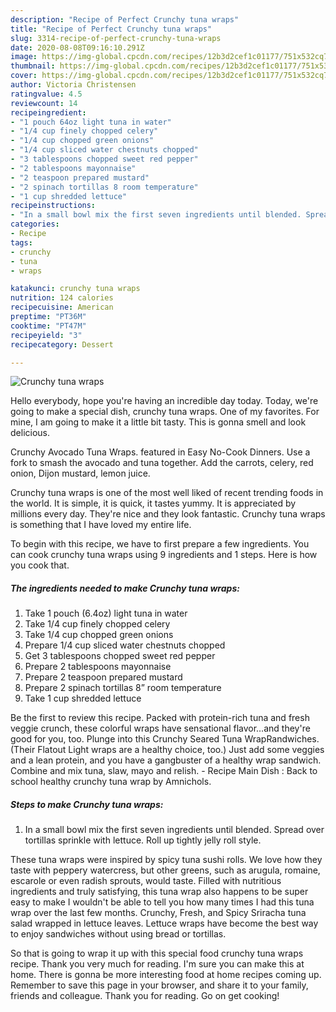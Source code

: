 ```yaml
---
description: "Recipe of Perfect Crunchy tuna wraps"
title: "Recipe of Perfect Crunchy tuna wraps"
slug: 3314-recipe-of-perfect-crunchy-tuna-wraps
date: 2020-08-08T09:16:10.291Z
image: https://img-global.cpcdn.com/recipes/12b3d2cef1c01177/751x532cq70/crunchy-tuna-wraps-recipe-main-photo.jpg
thumbnail: https://img-global.cpcdn.com/recipes/12b3d2cef1c01177/751x532cq70/crunchy-tuna-wraps-recipe-main-photo.jpg
cover: https://img-global.cpcdn.com/recipes/12b3d2cef1c01177/751x532cq70/crunchy-tuna-wraps-recipe-main-photo.jpg
author: Victoria Christensen
ratingvalue: 4.5
reviewcount: 14
recipeingredient:
- "1 pouch 64oz light tuna in water"
- "1/4 cup finely chopped celery"
- "1/4 cup chopped green onions"
- "1/4 cup sliced water chestnuts chopped"
- "3 tablespoons chopped sweet red pepper"
- "2 tablespoons mayonnaise"
- "2 teaspoon prepared mustard"
- "2 spinach tortillas 8 room temperature"
- "1 cup shredded lettuce"
recipeinstructions:
- "In a small bowl mix the first seven ingredients until blended. Spread over tortillas sprinkle with lettuce. Roll up tightly jelly roll style."
categories:
- Recipe
tags:
- crunchy
- tuna
- wraps

katakunci: crunchy tuna wraps 
nutrition: 124 calories
recipecuisine: American
preptime: "PT36M"
cooktime: "PT47M"
recipeyield: "3"
recipecategory: Dessert

---
```



![Crunchy tuna wraps](https://img-global.cpcdn.com/recipes/12b3d2cef1c01177/751x532cq70/crunchy-tuna-wraps-recipe-main-photo.jpg)

Hello everybody, hope you're having an incredible day today. Today, we're going to make a special dish, crunchy tuna wraps. One of my favorites. For mine, I am going to make it a little bit tasty. This is gonna smell and look delicious.

Crunchy Avocado Tuna Wraps. featured in Easy No-Cook Dinners. Use a fork to smash the avocado and tuna together. Add the carrots, celery, red onion, Dijon mustard, lemon juice.

Crunchy tuna wraps is one of the most well liked of recent trending foods in the world. It is simple, it is quick, it tastes yummy. It is appreciated by millions every day. They're nice and they look fantastic. Crunchy tuna wraps is something that I have loved my entire life.


To begin with this recipe, we have to first prepare a few ingredients. You can cook crunchy tuna wraps using 9 ingredients and 1 steps. Here is how you cook that.

<!--inarticleads1-->

##### The ingredients needed to make Crunchy tuna wraps:

1. Take 1 pouch (6.4oz) light tuna in water
1. Take 1/4 cup finely chopped celery
1. Take 1/4 cup chopped green onions
1. Prepare 1/4 cup sliced water chestnuts chopped
1. Get 3 tablespoons chopped sweet red pepper
1. Prepare 2 tablespoons mayonnaise
1. Prepare 2 teaspoon prepared mustard
1. Prepare 2 spinach tortillas 8” room temperature
1. Take 1 cup shredded lettuce


Be the first to review this recipe. Packed with protein-rich tuna and fresh veggie crunch, these colorful wraps have sensational flavor…and they&#39;re good for you, too. Plunge into this Crunchy Seared Tuna WrapRandwiches. (Their Flatout Light wraps are a healthy choice, too.) Just add some veggies and a lean protein, and you have a gangbuster of a healthy wrap sandwich. Combine and mix tuna, slaw, mayo and relish. - Recipe Main Dish : Back to school healthy crunchy tuna wrap by Amnichols. 

<!--inarticleads2-->

##### Steps to make Crunchy tuna wraps:

1. In a small bowl mix the first seven ingredients until blended. Spread over tortillas sprinkle with lettuce. Roll up tightly jelly roll style.


These tuna wraps were inspired by spicy tuna sushi rolls. We love how they taste with peppery watercress, but other greens, such as arugula, romaine, escarole or even radish sprouts, would taste. Filled with nutritious ingredients and truly satisfying, this tuna wrap also happens to be super easy to make I wouldn&#39;t be able to tell you how many times I had this tuna wrap over the last few months. Crunchy, Fresh, and Spicy Sriracha tuna salad wrapped in lettuce leaves. Lettuce wraps have become the best way to enjoy sandwiches without using bread or tortillas. 

So that is going to wrap it up with this special food crunchy tuna wraps recipe. Thank you very much for reading. I'm sure you can make this at home. There is gonna be more interesting food at home recipes coming up. Remember to save this page in your browser, and share it to your family, friends and colleague. Thank you for reading. Go on get cooking!
